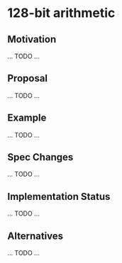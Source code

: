 # 128-bit arithmetic

## Motivation

... TODO ...

## Proposal

... TODO ...

## Example

... TODO ...

## Spec Changes

... TODO ...

## Implementation Status

... TODO ...

## Alternatives

... TODO ...
